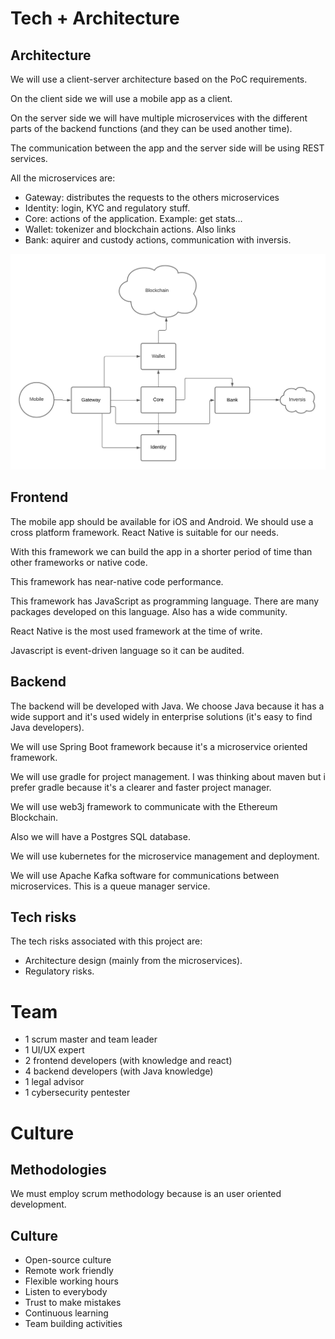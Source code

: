 # Tech + Architecture

## Architecture

We will use a client-server architecture based on the PoC requirements.

On the client side we will use a mobile app as a client.

On the server side we will have multiple microservices with the different parts of the backend functions (and they can be used another time).

The communication between the app and the server side will be using REST services.

All the microservices are:

- Gateway: distributes the requests to the others microservices
- Identity: login, KYC and regulatory stuff.
- Core: actions of the application. Example: get stats...
- Wallet: tokenizer and blockchain actions. Also links 
- Bank: aquirer and custody actions, communication with inversis.

![Microservice architecture](IoBuilders.png)

## Frontend

The mobile app should be available for iOS and Android. We should use a cross platform framework. React Native is suitable for our needs. 

With this framework we can build the app in a shorter period of time than other frameworks or native code.

This framework has near-native code performance.

This framework has JavaScript as programming language. There are many packages developed on this language. Also has a wide community.

React Native is the most used framework at the time of write.

Javascript is event-driven language so it can be audited.

## Backend

The backend will be developed with Java. We choose Java because it has a wide support and it's used widely in enterprise solutions (it's easy to find Java developers).

We will use Spring Boot framework because it's a microservice oriented framework.

We will use gradle for project management. I was thinking about maven but i prefer gradle because it's a clearer and faster project manager.

We will use web3j framework to communicate with the Ethereum Blockchain.

Also we will have a Postgres SQL database.

We will use kubernetes for the microservice management and deployment.

We will use Apache Kafka software for communications between microservices. This is a queue manager service.

## Tech risks

The tech risks associated with this project are:

- Architecture design (mainly from the microservices).
- Regulatory risks.

# Team

- 1 scrum master and team leader
- 1 UI/UX expert
- 2 frontend developers (with knowledge and react)
- 4 backend developers (with Java knowledge)
- 1 legal advisor
- 1 cybersecurity pentester

# Culture

## Methodologies

We must employ scrum methodology because is an user oriented development.

## Culture

- Open-source culture
- Remote work friendly
- Flexible working hours
- Listen to everybody
- Trust to make mistakes
- Continuous learning
- Team building activities

